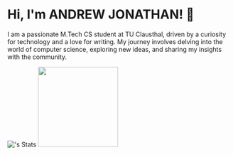 # Hi, I'm ANDREW JONATHAN! 👋

I am a passionate M.Tech CS student at TU Clausthal, driven by a curiosity for technology and a love for writing. My journey involves delving into the world of computer science, exploring new ideas, and sharing my insights with the community.

![<andrew2k4>'s Stats](https://github-readme-stats.vercel.app/api?username=andrew2k4&theme=vue-dark&show_icons=true&hide_border=true&count_private=true)
<img height="180em" src="https://github-readme-stats.vercel.app/api/top-langs/?username=YOMILEONEL&layout=compact&text_color=daf7dc&bg_color=151515&hide=css,html,php"/>
